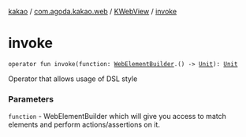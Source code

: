 [kakao](../../index.md) / [com.agoda.kakao.web](../index.md) / [KWebView](index.md) / [invoke](./invoke.md)

# invoke

`operator fun invoke(function: `[`WebElementBuilder`](../-web-element-builder/index.md)`.() -> `[`Unit`](https://kotlinlang.org/api/latest/jvm/stdlib/kotlin/-unit/index.html)`): `[`Unit`](https://kotlinlang.org/api/latest/jvm/stdlib/kotlin/-unit/index.html)

Operator that allows usage of DSL style

### Parameters

`function` - WebElementBuilder which will give you access to match elements
and perform actions/assertions on it.